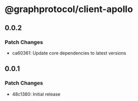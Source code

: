 # @graphprotocol/client-apollo

## 0.0.2

### Patch Changes

- ca60361: Update core dependencies to latest versions

## 0.0.1

### Patch Changes

- 48c1380: Initial release

